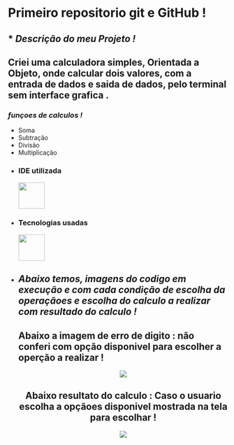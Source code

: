 # **Primeiro repositorio  git e GitHub !**

   ## * ***Descrição do meu Projeto !***
 
 ## Criei uma calculadora simples, Orientada a Objeto, onde calcular dois valores, com a entrada de dados e saida de dados, pelo terminal sem interface grafica .
  
 ### ***funçoes de calculos !***
  * Soma 
  * Subtração
  * Divisão
  * Multiplicação
- ### IDE utilizada
  <img src="https://cdn.jsdelivr.net/gh/devicons/devicon/icons/vscode/vscode-original-wordmark.svg" whidt="60" height="60"/> 

- ### Tecnologias usadas
    <img src="https://cdn.jsdelivr.net/gh/devicons/devicon/icons/java/java-original-wordmark.svg" whidt="60" height="60"/>
- ##  _Abaixo temos, imagens do codigo em execução e com cada condição de escolha da operaçãoes e escolha do calculo a realizar com resultado do calculo !_
   ## Abaixo a imagem de erro de digito :  não conferi com opção disponivel para escolher a operção a realizar !
   <div align="center">
        <img src="https://github.com/Rafael100099/Calculadora/assets/93090098/3d8fdd32-84e2-4182-9097-9d7d234d4f7a" <div/>
             <div/>
                
    ## Abaixo resultato do calculo :  Caso o usuario escolha a opçãoes disponivel mostrada na tela para escolhar !
  <div align="center">
      <img src="https://github.com/Rafael100099/Calculadora/assets/93090098/c6368d2e-fb23-4de5-a983-fc60a3ccdcbc"
      <div/>
